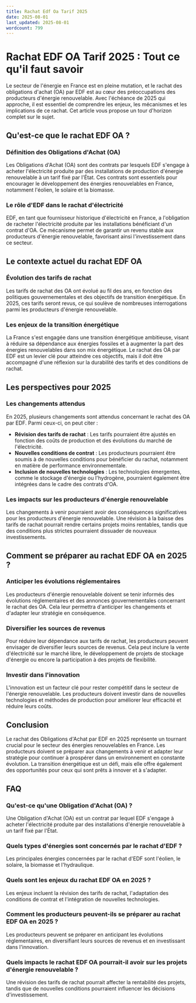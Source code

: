 ```yaml
---
title: Rachat Edf Oa Tarif 2025
date: 2025-08-01
last_updated: 2025-08-01
wordcount: 799
---
```


# Rachat EDF OA Tarif 2025 : Tout ce qu'il faut savoir

Le secteur de l'énergie en France est en pleine mutation, et le rachat des obligations d'achat (OA) par EDF est au cœur des préoccupations des producteurs d'énergie renouvelable. Avec l'échéance de 2025 qui approche, il est essentiel de comprendre les enjeux, les mécanismes et les implications de ce rachat. Cet article vous propose un tour d'horizon complet sur le sujet.

## Qu'est-ce que le rachat EDF OA ?

### Définition des Obligations d'Achat (OA)

Les Obligations d'Achat (OA) sont des contrats par lesquels EDF s'engage à acheter l'électricité produite par des installations de production d'énergie renouvelable à un tarif fixé par l'État. Ces contrats sont essentiels pour encourager le développement des énergies renouvelables en France, notamment l'éolien, le solaire et la biomasse.

### Le rôle d'EDF dans le rachat d'électricité

EDF, en tant que fournisseur historique d'électricité en France, a l'obligation de racheter l'électricité produite par les installations bénéficiant d'un contrat d'OA. Ce mécanisme permet de garantir un revenu stable aux producteurs d'énergie renouvelable, favorisant ainsi l'investissement dans ce secteur.

## Le contexte actuel du rachat EDF OA

### Évolution des tarifs de rachat

Les tarifs de rachat des OA ont évolué au fil des ans, en fonction des politiques gouvernementales et des objectifs de transition énergétique. En 2025, ces tarifs seront revus, ce qui soulève de nombreuses interrogations parmi les producteurs d'énergie renouvelable.

### Les enjeux de la transition énergétique

La France s'est engagée dans une transition énergétique ambitieuse, visant à réduire sa dépendance aux énergies fossiles et à augmenter la part des énergies renouvelables dans son mix énergétique. Le rachat des OA par EDF est un levier clé pour atteindre ces objectifs, mais il doit être accompagné d'une réflexion sur la durabilité des tarifs et des conditions de rachat.

## Les perspectives pour 2025

### Les changements attendus

En 2025, plusieurs changements sont attendus concernant le rachat des OA par EDF. Parmi ceux-ci, on peut citer :

- **Révision des tarifs de rachat** : Les tarifs pourraient être ajustés en fonction des coûts de production et des évolutions du marché de l'électricité.
- **Nouvelles conditions de contrat** : Les producteurs pourraient être soumis à de nouvelles conditions pour bénéficier du rachat, notamment en matière de performance environnementale.
- **Inclusion de nouvelles technologies** : Les technologies émergentes, comme le stockage d'énergie ou l'hydrogène, pourraient également être intégrées dans le cadre des contrats d'OA.

### Les impacts sur les producteurs d'énergie renouvelable

Les changements à venir pourraient avoir des conséquences significatives pour les producteurs d'énergie renouvelable. Une révision à la baisse des tarifs de rachat pourrait rendre certains projets moins rentables, tandis que des conditions plus strictes pourraient dissuader de nouveaux investissements.

## Comment se préparer au rachat EDF OA en 2025 ?

### Anticiper les évolutions réglementaires

Les producteurs d'énergie renouvelable doivent se tenir informés des évolutions réglementaires et des annonces gouvernementales concernant le rachat des OA. Cela leur permettra d'anticiper les changements et d'adapter leur stratégie en conséquence.

### Diversifier les sources de revenus

Pour réduire leur dépendance aux tarifs de rachat, les producteurs peuvent envisager de diversifier leurs sources de revenus. Cela peut inclure la vente d'électricité sur le marché libre, le développement de projets de stockage d'énergie ou encore la participation à des projets de flexibilité.

### Investir dans l'innovation

L'innovation est un facteur clé pour rester compétitif dans le secteur de l'énergie renouvelable. Les producteurs doivent investir dans de nouvelles technologies et méthodes de production pour améliorer leur efficacité et réduire leurs coûts.

## Conclusion

Le rachat des Obligations d'Achat par EDF en 2025 représente un tournant crucial pour le secteur des énergies renouvelables en France. Les producteurs doivent se préparer aux changements à venir et adapter leur stratégie pour continuer à prospérer dans un environnement en constante évolution. La transition énergétique est un défi, mais elle offre également des opportunités pour ceux qui sont prêts à innover et à s'adapter.

## FAQ

### Qu'est-ce qu'une Obligation d'Achat (OA) ?

Une Obligation d'Achat (OA) est un contrat par lequel EDF s'engage à acheter l'électricité produite par des installations d'énergie renouvelable à un tarif fixé par l'État.

### Quels types d'énergies sont concernés par le rachat d'EDF ?

Les principales énergies concernées par le rachat d'EDF sont l'éolien, le solaire, la biomasse et l'hydraulique.

### Quels sont les enjeux du rachat EDF OA en 2025 ?

Les enjeux incluent la révision des tarifs de rachat, l'adaptation des conditions de contrat et l'intégration de nouvelles technologies.

### Comment les producteurs peuvent-ils se préparer au rachat EDF OA en 2025 ?

Les producteurs peuvent se préparer en anticipant les évolutions réglementaires, en diversifiant leurs sources de revenus et en investissant dans l'innovation.

### Quels impacts le rachat EDF OA pourrait-il avoir sur les projets d'énergie renouvelable ?

Une révision des tarifs de rachat pourrait affecter la rentabilité des projets, tandis que de nouvelles conditions pourraient influencer les décisions d'investissement.